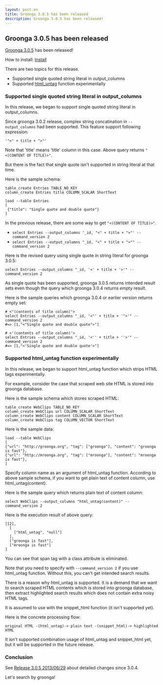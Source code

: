 ```yaml
---
layout: post.en
title: Groonga 3.0.5 has been released
description: Groonga 3.0.5 has been released!
---
```


Groonga 3.0.5 has been released
-------------------------------

[Groonga 3.0.5](/docs/news.html#release-3-0-5) has been released!

How to install: [Install](/docs/install.html)

There are two topics for this release.

-   Supported single quoted string literal in output_columns
-   Supported [html_untag](/docs/reference/functions/html_untag.html)
    function experimentally

### Supported single quoted string literal in output_columns

In this release, we began to support single quoted string literal in
output_columns.

Since groonga 3.0.2 release, complex string concatination in
`--output_columns` had been supported.
This feature support following expression:

    '"<" + title + ">"'

Note that 'title' means 'title' column in this case. Above query returns
`"<(CONTENT OF TITLE)>"`.

But there is the fact that single quote isn't supported in string
literal at that time.

Here is the sample schema:

    table_create Entries TABLE_NO_KEY
    column_create Entries title COLUMN_SCALAR ShortText

    load --table Entries
    [
     {"title": "Single quote and double quote"}
    ]

In the previous release, there are some way to get
`"<(CONTENT OF TITLE)>"`.

-   `select Entries --output_columns '_id, "<" + title + ">"' --command_version 2`
-   `select Entries --output_columns "_id, "<" + title + ">"" --command_version 2`

Here is the revised query using single quote in string literal for
groonga 3.0.5:

    select Entries --output_columns "_id, '<' + title + '>'" --command_version 2

As single quote has been supported, groonga 3.0.5 returns intended
result sets even though the query which groonga 3.0.4 returns empty
result.

Here is the sample queries which groonga 3.0.4 or earlier version
returns empty set:

    # <"(contents of title column)">
    select Entries --output_columns "_id, '<"' + title + '">'" --command_version 2
    #=> [1,"<"Single quote and double quote">"]

    # <'(contents of title column)'>
    select Entries --output_columns "_id, '<'' + title + ''>'" --command_version 2
    #=> [1,"<'Single quote and double quote'>"]

### Supported html_untag function experimentally

In this release, we began to support html_untag function which strips
HTML tags experimentally.

For example, consider the case that scraped web site HTML is stored into
groonga database.

Here is the sample schema which stores scraped HTML:

    table_create WebClips TABLE_NO_KEY
    column_create WebClips url COLUMN_SCALAR ShortText
    column_create WebClips content COLUMN_SCALAR ShortText
    column_create WebClips tag COLUMN_VECTOR ShortText

Here is the sample data:

    load --table WebClips
    [
    {"url": "http://groonga.org", "tag": ["groonga"], "content": "groonga is fast"},
    {"url": "http://mroonga.org", "tag": ["mroonga"], "content": "mroonga is fast"},
    ]

Specify column name as an argument of html_untag function.
According to above sample schema, if you want to get plain text of
content column, use html_untag(content).

Here is the sample query which returns plain text of content column:

    select WebClips --output_columns "html_untag(content)" --command_version 2

Here is the execution result of above query:

    [[2],
      [
        ["html_untag", "null"]
      ],
      ["groonga is fast"],
      ["mroonga is fast"]
    ]

You can see that span tag with a class attribute is eliminated.

Note that you need to specify with `--command_version 2` if you use
html_untag function.
Without this, you can't get intended search results.

There is a reason why html_untag is supported.
It is a demand that we want to search scraped HTML contents which is
stored into groonga database, then extract highlighted search results
which does not contain extra noisy HTML tags.

It is assumed to use with the snippet_html function (it isn't supported
yet).

Here is the concrete processing flow:

    original HTML -(html_untag)-> plain text -(snippet_html)-> highlighted HTML

It isn't supported combination usage of html_untag and snippet_html
yet, but it will be supported in the future release.

### Conclusion

See [Release 3.0.5 2013/06/29](/docs/news.html#release-3-0-5) about
detailed changes since 3.0.4.

Let's search by groonga!
